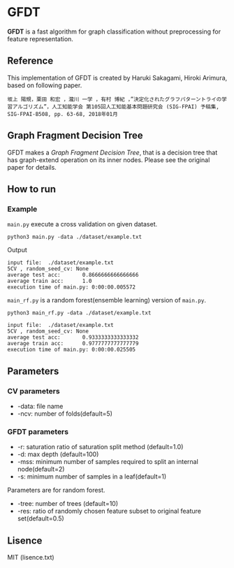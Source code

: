 # GFDT
**GFDT** is a fast algorithm for graph classification without preprocessing for feature representation. 

## Reference
This implementation of GFDT is created by Haruki Sakagami, Hiroki Arimura, based on following paper.

 `坂上 陽規，栗田 和宏 ，瀧川 一学 ，有村 博紀 ，”決定化されたグラフパターントライの学習アルゴリズム”，人工知能学会 第105回人工知能基本問題研究会 (SIG-FPAI) 予稿集, SIG-FPAI-B508, pp. 63-68, 2018年01月`

## Graph Fragment Decision Tree
GFDT makes a _Graph Fragment Decision Tree_, that is a decision tree that has graph-extend operation on its inner nodes.
Please see the original paper for details.

## How to run
### Example

`main.py` execute a cross validation on given dataset.  

`python3 main.py -data ./dataset/example.txt`

Output
```
input file:  ./dataset/example.txt
5CV , random_seed_cv: None
average test acc:       0.8666666666666666
average train acc:      1.0
execution time of main.py: 0:00:00.005572
```

`main_rf.py` is a random forest(ensemble learning) version of `main.py`.

`python3 main_rf.py -data ./dataset/example.txt`
```
input file:  ./dataset/example.txt
5CV , random_seed_cv: None
average test acc:       0.9333333333333332
average train acc:      0.9777777777777779
execution time of main.py: 0:00:00.025505
```
## Parameters

### CV parameters

- -data: file name
- -ncv: number of folds(default=5)


### GFDT parameters

- -r: saturation ratio of saturation split method (default=1.0)
- -d: max depth (default=100)
- -mss: minimum number of samples required to split an internal node(default=2)
- -s: minimum number of samples in a leaf(default=1)

Parameters are for random forest.

- -tree: number of trees (default=10)
- -res: ratio of randomly chosen feature subset to original feature set(default=0.5)



## Lisence
MIT (lisence.txt)